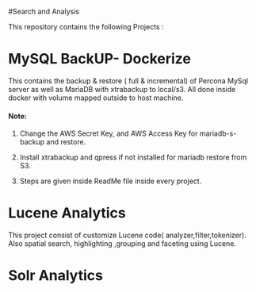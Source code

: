 #Search and Analysis

This repository contains the following Projects :

# MySQL BackUP- Dockerize
This contains the backup & restore ( full & incremental) of Percona MySql server as well as MariaDB with xtrabackup to local/s3.
All done inside docker with volume mapped outside to host machine.

#### Note:
1) Change the AWS Secret Key, and AWS Access Key for mariadb-s-backup and restore.

2) Install xtrabackup and qpress if not installed for mariadb restore from S3.

3) Steps are given inside ReadMe file inside every project.

# Lucene Analytics
This project consist of customize Lucene code( analyzer,filter,tokenizer). Also spatial search, highlighting ,grouping and faceting using  Lucene.


# Solr Analytics
